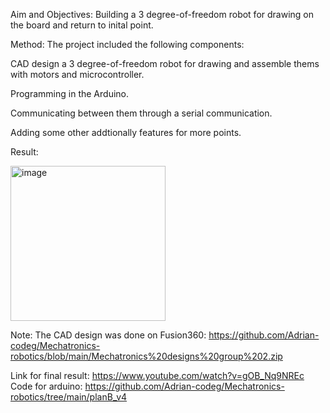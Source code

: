 

Aim and Objectives:
Building a 3 degree-of-freedom robot for drawing on the board and return to inital point.

Method:
The project included the following components:

CAD design a 3 degree-of-freedom robot for drawing and assemble thems with motors and microcontroller.

Programming in the Arduino.

Communicating between them through a serial communication.

Adding some other addtionally features for more points.

Result:

<img width="248" alt="image" src="https://github.com/user-attachments/assets/c44212d2-acf6-422e-8108-8b082c0af7b4" />





Note:
The CAD design was done on Fusion360: https://github.com/Adrian-codeg/Mechatronics-robotics/blob/main/Mechatronics%20designs%20group%202.zip

Link for final result: https://www.youtube.com/watch?v=gOB_Nq9NREc
Code for arduino: https://github.com/Adrian-codeg/Mechatronics-robotics/tree/main/planB_v4


